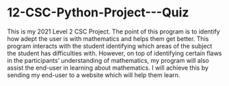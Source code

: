 # 12-CSC-Python-Project---Quiz

This is my 2021 Level 2 CSC Project. The point of this program is to identify how adept the user is with mathematics and helps them get better. 
This program interacts with the student identifying which areas of the subject the student has difficulties with. 
However, on top of identifying certain flaws in the participants’ understanding of mathematics, my program will also assist the end-user in learning about mathematics. 
I will achieve this by sending my end-user to a website which will help them learn.
